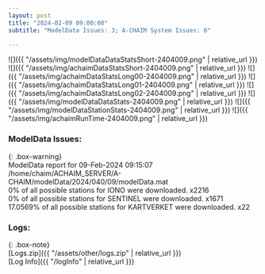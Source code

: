 ```yaml
---
layout: post
title: "2024-02-09 09:00:00"
subtitle: "ModelData Issues: 3; A-CHAIM System Issues: 0"

---
```


![]({{ "/assets/img/modelDataDataStatsShort-2404009.png" | relative_url }})
![]({{ "/assets/img/achaimDataStatsShort-2404009.png" | relative_url }})
![]({{ "/assets/img/achaimDataStatsLong00-2404009.png" | relative_url }})
![]({{ "/assets/img/achaimDataStatsLong01-2404009.png" | relative_url }})
![]({{ "/assets/img/achaimDataStatsLong02-2404009.png" | relative_url }})
![]({{ "/assets/img/modelDataDataStats-2404009.png" | relative_url }})
![]({{ "/assets/img/modelDataStationStats-2404009.png" | relative_url }})
![]({{ "/assets/img/achaimRunTime-2404009.png" | relative_url }})


### ModelData Issues:  
  
{: .box-warning}  
 ModelData report for 09-Feb-2024 09:15:07   
 /home/chaim/ACHAIM_SERVER/A-CHAIM/modelData/2024/040/09/modelData.mat   
 0% of all possible stations for IONO were downloaded. x2216   
 0% of all possible stations for SENTINEL were downloaded. x1671   
 17.0569% of all possible stations for KARTVERKET were downloaded. x22   
  


### Logs:  
  
{: .box-note}  
[Logs.zip]({{ "/assets/other/logs.zip" | relative_url }})  
[Log Info]({{ "/logInfo" | relative_url }})  
